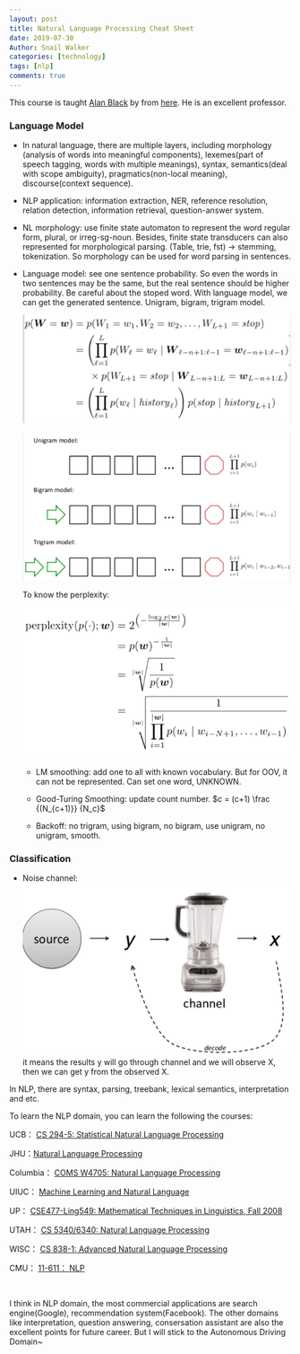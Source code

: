 ```yaml
---
layout: post
title: Natural Language Processing Cheat Sheet
date: 2019-07-30
Author: Snail Walker
categories: [technology]
tags: [nlp]
comments: true
---
```


This course is taught [Alan Black](http://www.cs.cmu.edu/~awb/) by from [here](http://demo.clab.cs.cmu.edu/NLP/). He is an excellent professor.  



### Language Model

- In natural language, there are multiple layers, including morphology (analysis of words into meaningful components), lexemes(part of speech tagging, words with multiple meanings), syntax, semantics(deal with scope ambiguity), pragmatics(non-local meaning), discourse(context sequence). 

- NLP application: information extraction, NER, reference resolution, relation detection, information retrieval, question-answer system.

- NL morphology: use finite state automaton to represent the word regular form, plural, or irreg-sg-noun. Besides, finite state transducers can also represented for morphological parsing. (Table, trie, fst) -> stemming, tokenization. So morphology can be used for word parsing in sentences. 

- Language model: see one sentence probability. So even the words in two sentences may be the same, but the real sentence should be higher probability. Be careful about the stoped word. With language model, we can get the generated sentence. Unigram, bigram, trigram model. 

  ![gram1](../images/gram1.png)

  ![gram2](../images/gram2.png)

   To know the perplexity:

  ![gram3](../images/gram3.png)

  - LM smoothing: add one to all with known vocabulary. But for OOV, it can not be represented. Can set one word, UNKNOWN. 

  - Good-Turing Smoothing: update count number. $c = (c+1) \frac {(N_{c+1)}} {N_c}$

  - Backoff: no trigram, using bigram, no bigram, use unigram, no unigram, smooth.

### Classification

- Noise channel: 
![noise](../images/noise.png)
  it means the results y will go through channel and we will observe X, then we can get y from the observed X. 



In NLP, there are syntax, parsing, treebank, lexical semantics, interpretation and etc. 



To learn the NLP domain, you can learn the following the courses:

UCB： [CS 294-5: Statistical Natural Language Processing](https://link.zhihu.com/?target=https%3A//people.eecs.berkeley.edu/~klein/cs294-5/index.html)

JHU：[Natural Language Processing](https://link.zhihu.com/?target=http%3A//www.cs.jhu.edu/~jason/465/)

Columbia： [COMS W4705: Natural Language Processing](https://link.zhihu.com/?target=http%3A//www.cs.columbia.edu/~cs4705/)

UIUC： [Machine Learning and Natural Language](https://link.zhihu.com/?target=http%3A//l2r.cs.uiuc.edu/~danr/Teaching/CS598-05/)

UP： [CSE477-Ling549: Mathematical Techniques in Linguistics, Fall 2008](https://link.zhihu.com/?target=http%3A//www.cis.upenn.edu/~cis477/)

UTAH： [CS 5340/6340: Natural Language Processing](https://link.zhihu.com/?target=http%3A//www.eng.utah.edu/~cs5340/)

WISC： [CS 838-1: Advanced Natural Language Processing](https://link.zhihu.com/?target=http%3A//pages.cs.wisc.edu/~jerryzhu/cs838.html)

CMU： [11-611： NLP](https://link.zhihu.com/?target=http%3A//demo.clab.cs.cmu.edu/NLP/)


​    

I think in NLP domain, the most commercial applications are search engine(Google), recommendation system(Facebook). The other domains like interpretation, question answering, consersation assistant are also the excellent points for future career. But I will stick to the Autonomous Driving Domain~
